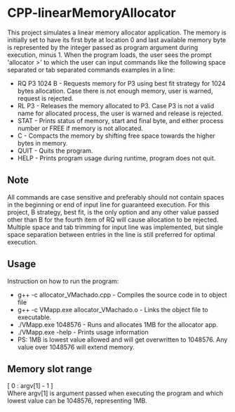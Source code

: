 # CPP-linearMemoryAllocator

 This project simulates a linear memory allocator application. The memory is initially
set to have  its first byte at location 0 and last available memory byte is
represented by the integer passed as program argument during execution, minus 1. When
the program loads, the user sees the prompt 'allocator >' to which the user can
input commands like the following space separated or tab separated commands examples in a line:    
* RQ P3 1024 B - Requests memory for P3 using best fit strategy for 1024 bytes allocation. Case there is not enough memory, user is warned, request is rejected.     
* RL P3 - Releases the memory allocated to P3. Case P3 is not a valid name for allocated process, the user is warned and release is rejected.   
* STAT - Prints status of memory, start and final byte, and either process number or FREE if memory is not allocated.   
* C - Compacts the memory by shifting free space towards the higher bytes in memory.
* QUIT - Quits the program.  
* HELP - Prints program usage during runtime, program does not quit.    
	
## Note  
	
All commands are case sensitive and preferably should not contain spaces in the beginning or
end of input line for guaranteed execution. For this project, B strategy, best fit, is the only
option and any other value passed other than B for the fourth item of RQ will cause
allocation to be rejected. Multiple space and tab trimming for input line was implemented, but
single space separation between entries in the line is still preferred for optimal execution.
		  
## Usage    
	
Instruction on how to run the program:    
* g++ -c allocator_VMachado.cpp          - Compiles the source code in to object file  
* g++ -c VMapp.exe allocator_VMachado.o  - Links the object file to executable.  
* ./VMapp.exe 1048576                    - Runs and allocates 1MB for the allocator app.  
* ./VMapp.exe -help                      - Prints usage information  
* PS: 1MB is lowest value allowed and will get overwritten to 1048576. Any value
	over 1048576 will extend memory.
				
## Memory slot range   
	
[ 0      :   argv[1] - 1 ]    
Where argv[1] is argument passed when executing the program and 
which lowest value can be 1048576, representing 1MB.


